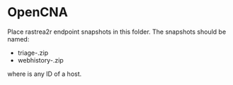 # OpenCNA

Place rastrea2r endpoint snapshots in this folder. The snapshots should be named:

* triage-<DEVICE>.zip
* webhistory-<DEVICE>.zip

where <DEVICE> is any ID of a host.